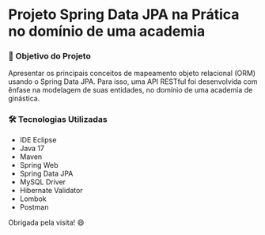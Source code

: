 # Projeto Spring Data JPA na Prática no domínio de uma academia

### 🎯 Objetivo do Projeto
Apresentar os principais conceitos de mapeamento objeto relacional (ORM) usando o Spring Data JPA. Para isso, uma API RESTful foi desenvolvida com ênfase na modelagem de suas entidades, no domínio de uma academia de ginástica.

### 🛠 Tecnologias Utilizadas

- IDE Eclipse
- Java 17
- Maven
- Spring Web
- Spring Data JPA
- MySQL Driver
- Hibernate Validator
- Lombok
- Postman


Obrigada pela visita! 😄
